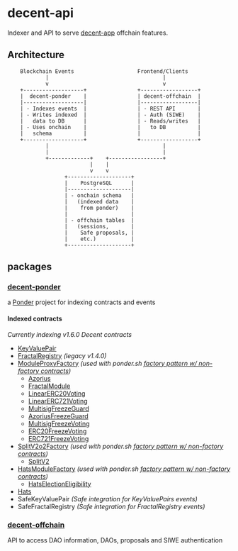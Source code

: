 # decent-api

Indexer and API to serve [decent-app](https://github.com/decent-org/decent-app) offchain features.

## Architecture

```
    Blockchain Events                    Frontend/Clients
            |                                    |
            v                                    v
    +-------------------+                +------------------+
    |  decent-ponder    |                | decent-offchain  |
    |-------------------|                |------------------|
    | - Indexes events  |                | - REST API       |
    | - Writes indexed  |                | - Auth (SIWE)    |
    |   data to DB      |                | - Reads/writes   |
    | - Uses onchain    |                |   to DB          |
    |   schema          |                |                  |
    +-------------------+                +------------------+
            |                                    |
            |                                    |
            +-------------+    +-----------------+
                          |    |
                          v    v
                  +--------------------+
                  |    PostgreSQL      |
                  |--------------------|
                  | - onchain schema   |
                  |   (indexed data    |
                  |    from ponder)    |
                  |                    |
                  | - offchain tables  |
                  |   (sessions,       |
                  |    Safe proposals, |
                  |    etc.)           |
                  +--------------------+
```

## packages

### [decent-ponder](./packages/decent-ponder)
a [Ponder](https://github.com/ponder-sh/ponder) project for indexing contracts and events

#### Indexed contracts
*Currently indexing v1.6.0 Decent contracts*
- [KeyValuePair](https://github.com/decentdao/decent-contracts/blob/v1.6.0/contracts/KeyValuePairs.sol)
- [FractalRegistry](https://github.com/decentdao/decent-contracts/blob/v1.4.0/contracts/FractalRegistry.sol) *(legacy v1.4.0)*
- [ModuleProxyFactory](https://github.com/gnosisguild/zodiac/blob/master/contracts/factory/ModuleProxyFactory.sol) *(used with ponder.sh [factory pattern w/ non-factory contracts](https://ponder.sh/docs/guides/factory#usage-with-non-factory-contracts))*
  - [Azorius](https://github.com/decentdao/decent-contracts/blob/v1.6.0/contracts/azorius/Azorius.sol)
  - [FractalModule](https://github.com/decentdao/decent-contracts/blob/v1.6.0/contracts/FractalModule.sol)
  - [LinearERC20Voting](https://github.com/decentdao/decent-contracts/blob/v1.6.0/contracts/azorius/LinearERC20Voting.sol)
  - [LinearERC721Voting](https://github.com/decentdao/decent-contracts/blob/v1.6.0/contracts/azorius/LinearERC721Voting.sol)
  - [MultisigFreezeGuard](https://github.com/decentdao/decent-contracts/blob/v1.6.0/contracts/MultisigFreezeGuard.sol)
  - [AzoriusFreezeGuard](https://github.com/decentdao/decent-contracts/blob/v1.6.0/contracts/AzoriusFreezeGuard.sol)
  - [MultisigFreezeVoting](https://github.com/decentdao/decent-contracts/blob/v1.6.0/contracts/MultisigFreezeVoting.sol)
  - [ERC20FreezeVoting](https://github.com/decentdao/decent-contracts/blob/v1.6.0/contracts/ERC20FreezeVoting.sol)
  - [ERC721FreezeVoting](https://github.com/decentdao/decent-contracts/blob/v1.6.0/contracts/ERC721FreezeVoting.sol)
- [SplitV2o2Factory](https://github.com/0xSplits/splits-contracts-monorepo/blob/splits-contracts-v2.2/packages/splits-v2/src/splitters/SplitFactoryV2.sol)  *(used with ponder.sh [factory pattern w/ non-factory contracts](https://ponder.sh/docs/guides/factory#usage-with-non-factory-contracts))*
  - [SplitV2](https://github.com/0xSplits/splits-contracts-monorepo/blob/splits-contracts-v2.2/packages/splits-v2/src/splitters/SplitWalletV2.sol)
- [HatsModuleFactory](https://github.com/Hats-Protocol/hats-module/blob/main/src/HatsModuleFactory.sol) *(used with ponder.sh [factory pattern w/ non-factory contracts](https://ponder.sh/docs/guides/factory#usage-with-non-factory-contracts))*
  - [HatsElectionEligibility](https://github.com/Hats-Protocol/hats-module/blob/main/src/HatsEligibilityModule.sol)
- [Hats](https://github.com/Hats-Protocol/hats-protocol/blob/main/src/Hats.sol)
- SafeKeyValuePair *(Safe integration for KeyValuePairs events)*
- SafeFractalRegistry *(Safe integration for FractalRegistry events)*
### [decent-offchain](./packages/decent-offchain)

API to access DAO information, DAOs, proposals and SIWE authentication
